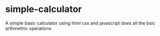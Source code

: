 # simple-calculator
A simple basic calculator using html css and javascript 
does all the bsic arthmethic operations
